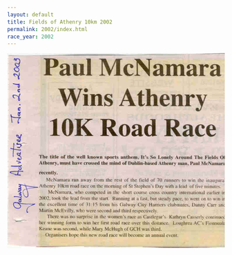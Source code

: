 ```yaml
---
layout: default
title: Fields of Athenry 10km 2002
permalink: 2002/index.html
race_year: 2002
---
```

<img src="/media/photos/2002/7.jpg" />
